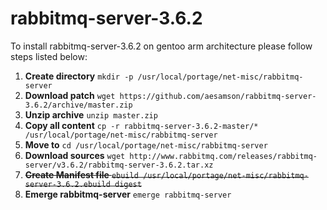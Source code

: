 # rabbitmq-server-3.6.2

To install rabbitmq-server-3.6.2 on gentoo arm architecture please follow steps listed below:<br>
<ol>
<li><b>Create directory</b> <code>mkdir -p /usr/local/portage/net-misc/rabbitmq-server</code></li>
<li><b>Download patch</b> <code>wget https://github.com/aesamson/rabbitmq-server-3.6.2/archive/master.zip</code></li>
<li><b>Unzip archive</b> <code>unzip master.zip</code></li>
<li><b>Copy all content</b> <code>cp -r rabbitmq-server-3.6.2-master/* /usr/local/portage/net-misc/rabbitmq-server</code></li>
<li><b>Move to</b> <code>cd /usr/local/portage/net-misc/rabbitmq-server</code></li>
<li><b>Download sources</b> <code>wget http://www.rabbitmq.com/releases/rabbitmq-server/v3.6.2/rabbitmq-server-3.6.2.tar.xz</code></li>
<li><strike><b>Create Manifest file</b> <code>ebuild /usr/local/portage/net-misc/rabbitmq-server-3.6.2.ebuild digest</code></strike></li>
<li><b>Emerge rabbitmq-server</b> <code>emerge rabbitmq-server</code></li>
</ol>
